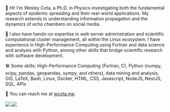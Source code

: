 👋 Hi! I'm Wesley Cota, a Ph.D. in Physics investigating both the fundamental aspects of epidemic spreading and their real-world applications. My research extends to understanding information propagation and the dynamics of echo chambers on social media.

🐧 I also have hands-on expertise in web server administration and scientific computational cluster management, all within the Linux ecosystem. I have experience in High-Performance Computing using Fortran and data science and analysis with Python, among other skills that bridge scientific research with software development.

🛠️ Some skills: High-Performance Computing (Fortran, C), Python (numpy, scipy, pandas, geopandas, sympy, and others), data mining and analysis, GIS, LaTeX, Bash, Linux, Docker, HTML, CSS, Javascript, NodeJS, NextJS, SQL, APIs

🔗 You can reach me at [wcota.me](https://wcota.me).

<a href="https://github.com/wcota">
  <img align="center" src="https://gitstats.wcota.me/api?username=wcota&show_icons=true&hide=contribs&rank_icon=github&theme=transparent" />
</a>
<a href="https://github.com/wcota">
  <img align="center" src="https://gitstats.wcota.me/api/top-langs/?username=wcota&langs_count=6&hide=html,roff,jupyter%20notebook,css&layout=compact" />
</a>